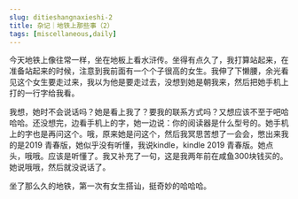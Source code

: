 ```yaml
---
slug: ditieshangnaxieshi-2
title: 杂记｜地铁上那些事（2）
tags: [miscellaneous,daily]
--- 
```


今天地铁上像往常一样，坐在地板上看水浒传。坐得有点久了，我打算站起来，在准备站起来的时候，注意到我前面有一个个子很高的女生。我伸了下懒腰，余光看见这个女生要走过来，我以为他是要走过去，没想到她是朝我来，然后把她手机上打的一行字给我看。
<!-- truncate -->


我想，她时不会说话吗？她是看上我了？要我的联系方式吗？又想应该不至于吧哈哈哈。还没想完，边看手机上的字，她一边说：你的阅读器是什么型号的。她手机上的字也是再问这个。哦，原来她是问这个，然后我冥思苦想了一会会，憋出来我的是2019 青春版，她似乎没有听懂，我说kindle，kindle 2019 青春版。她点头，哦哦。应该是听懂了。我又补充了一句，这是我两年前在咸鱼300块钱买的。她说哦哦，然后就没说话了。

坐了那么久的地铁，第一次有女生搭讪，挺奇妙的哈哈哈。
